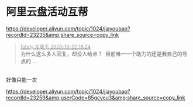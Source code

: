 # 阿里云盘活动互帮


https://developer.aliyun.com/topic/1024/jiayoubao?recordId=23235&amp;share_source=copy_link

<div class="quote"><blockquote><font size="2"><a href="https://www.hostloc.com/forum.php?mod=redirect&amp;goto=findpost&amp;pid=9337265&amp;ptid=757276" target="_blank"><font color="#999999">foboy 发表于 2020-10-22 18:24</font></a></font><br />
为什么这么多人回复，却没人给点？&nbsp;&nbsp;目前唯一一个助力的还是我自己的号点的 ...</blockquote></div><br />
好像只能一次

https://developer.aliyun.com/topic/1024/jiayoubao?recordId=23259&amp;userCode=85gcveu3&amp;share_source=copy_link
